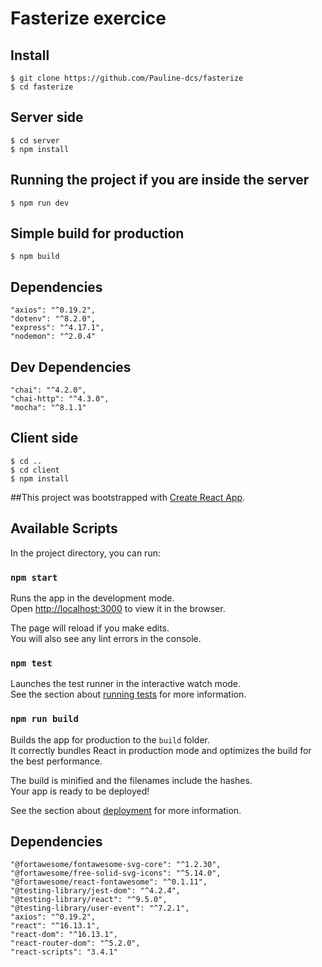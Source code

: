 # Fasterize exercice 


## Install

    $ git clone https://github.com/Pauline-dcs/fasterize
    $ cd fasterize
    
## Server side 

    $ cd server
    $ npm install

## Running the project if you are inside the server 

    $ npm run dev

## Simple build for production

    $ npm build
    
 ## Dependencies 

	"axios": "^0.19.2",
	"dotenv": "^8.2.0",
	"express": "^4.17.1",
	"nodemon": "^2.0.4"
    
## Dev Dependencies 

	"chai": "^4.2.0",
	"chai-http": "^4.3.0",
 	"mocha": "^8.1.1"


## Client side 

    $ cd ..
    $ cd client
    $ npm install

##This project was bootstrapped with [Create React App](https://github.com/facebook/create-react-app).
 
## Available Scripts

In the project directory, you can run:

### `npm start`

Runs the app in the development mode.<br />
Open [http://localhost:3000](http://localhost:3000) to view it in the browser.

The page will reload if you make edits.<br />
You will also see any lint errors in the console.

### `npm test`

Launches the test runner in the interactive watch mode.<br />
See the section about [running tests](https://facebook.github.io/create-react-app/docs/running-tests) for more information.

### `npm run build`

Builds the app for production to the `build` folder.<br />
It correctly bundles React in production mode and optimizes the build for the best performance.

The build is minified and the filenames include the hashes.<br />
Your app is ready to be deployed!

See the section about [deployment](https://facebook.github.io/create-react-app/docs/deployment) for more information.

## Dependencies 

	"@fortawesome/fontawesome-svg-core": "^1.2.30",
	"@fortawesome/free-solid-svg-icons": "^5.14.0",
	"@fortawesome/react-fontawesome": "^0.1.11",
	"@testing-library/jest-dom": "^4.2.4",
	"@testing-library/react": "^9.5.0",
	"@testing-library/user-event": "^7.2.1",
	"axios": "^0.19.2",
	"react": "^16.13.1",
	"react-dom": "^16.13.1",
	"react-router-dom": "^5.2.0",
	"react-scripts": "3.4.1"
    
 
